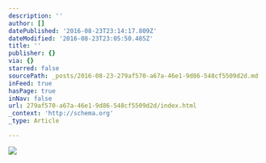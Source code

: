 ```yaml
---
description: ''
author: []
datePublished: '2016-08-23T23:14:17.809Z'
dateModified: '2016-08-23T23:05:50.485Z'
title: ''
publisher: {}
via: {}
starred: false
sourcePath: _posts/2016-08-23-279af570-a67a-46e1-9d86-548cf5509d2d.md
inFeed: true
hasPage: true
inNav: false
url: 279af570-a67a-46e1-9d86-548cf5509d2d/index.html
_context: 'http://schema.org'
_type: Article

---
```

![](https://the-grid-user-content.s3-us-west-2.amazonaws.com/a6cef2a5-6b0c-4835-a55d-adc753169fab.jpg)